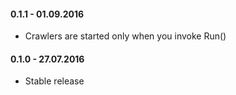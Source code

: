 #### 0.1.1 - 01.09.2016
* Crawlers are started only when you invoke Run()

#### 0.1.0 - 27.07.2016
* Stable release
